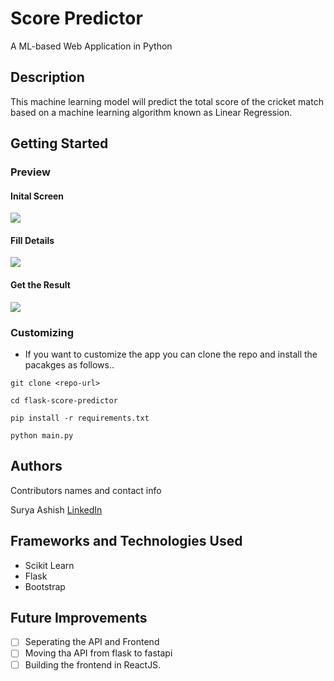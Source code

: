 # Score Predictor

A ML-based Web Application in Python

## Description

This machine learning model will predict the total score of the cricket match based on a machine learning algorithm known as Linear Regression.

## Getting Started

### Preview


#### Inital Screen
<img src="https://raw.githubusercontent.com/ashishsurya126/flask-score-predictor/master/images/1.png"  style="object-fit:contain;"/>

#### Fill Details
<img src="https://raw.githubusercontent.com/ashishsurya126/flask-score-predictor/master/images/2.png"  style="object-fit:contain;"/>

#### Get the Result
<img src="https://raw.githubusercontent.com/ashishsurya126/flask-score-predictor/master/images/3.png"  style="object-fit:contain;"/>






### Customizing

* If you want to customize the app you can clone the repo and install the pacakges as follows..

```
git clone <repo-url>
```
```
cd flask-score-predictor
```
```
pip install -r requirements.txt
```
```
python main.py
```





## Authors

Contributors names and contact info

 Surya Ashish  [LinkedIn]()




## Frameworks and Technologies Used

* Scikit Learn
* Flask
* Bootstrap


## Future Improvements
- [ ] Seperating the API and Frontend
- [ ] Moving tha API from flask to fastapi
- [ ] Building the frontend in ReactJS.

